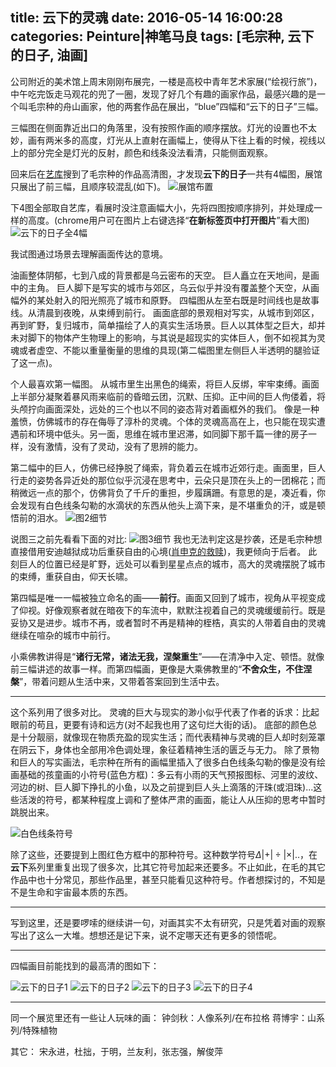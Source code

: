 title: 云下的灵魂
date: 2016-05-14 16:00:28
categories: Peinture|神笔马良
tags: [毛宗种, 云下的日子, 油画]
---

公司附近的美术馆上周末刚刚布展完，一楼是高校中青年艺术家展(“绘视行旅”)，中午吃完饭走马观花的兜了一圈，发现了好几个有趣的画家作品，最感兴趣的是一个叫毛宗种的舟山画家，他的两套作品在展出，“blue”四幅和“云下的日子”三幅。

三幅图在侧面靠近出口的角落里，没有按照作画的顺序摆放。灯光的设置也不太妙，画有两米多的高度，灯光从上直射在画幅上，使得从下往上看的时候，视线以上的部分完全是灯光的反射，颜色和线条没法看清，只能侧面观察。

回来后在[艺库](http://www.eku.com.cn/)搜到了毛宗种的作品高清图，才发现**云下的日子**一共有4幅图，展馆只展出了前三幅，且顺序较混乱(如下)。
![展馆布置](http://7xndoy.com1.z0.glb.clouddn.com/Peinture0.png)

下4图全部取自艺库，看展时没注意画幅大小，先将四图按顺序排列，并处理成一样的高度。(chrome用户可在图片上右键选择“**在新标签页中打开图片**”看大图)
![云下的日子全4幅](http://7xndoy.com1.z0.glb.clouddn.com/Peinture5.jpg)

我试图通过场景去理解画面传达的意境。

油画整体阴郁，七到八成的背景都是乌云密布的天空。
巨人矗立在天地间，是画中的主角。
巨人脚下是写实的城市与郊区，乌云似乎并没有覆盖整个天空，从画幅外的某处射入的阳光照亮了城市和原野。
四幅图从左至右既是时间线也是故事线。从清晨到夜晚，从束缚到前行。
画面底部的景观相对写实，从城市到郊区，再到旷野，复归城市，简单描绘了人的真实生活场景。巨人以其体型之巨大，却并未对脚下的物体产生物理上的影响，与其说是超现实的实体巨人，倒不如视其为灵魂或者虚空、不能以重量衡量的思维的具现(第二幅图里左侧巨人半透明的腿验证了这一点)。

个人最喜欢第一幅图。
从城市里生出黑色的绳索，将巨人反绑，牢牢束缚。画面上半部分凝聚着暴风雨来临前的昏暗云团，沉默、压抑。正中间的巨人佝偻着，将头颅拧向画面深处，远处的三个也以不同的姿态背对着画框外的我们。
像是一种羞愤，仿佛城市的存在侮辱了淳朴的灵魂。个体的灵魂高高在上，也只能在现实遭遇前和环境中低头。另一面，思维在城市里迟滞，如同脚下那千篇一律的房子一样，没有激情，没有了灵动，没有了思辨的能力。

第二幅中的巨人，仿佛已经挣脱了绳索，背负着云在城市近郊行走。画面里，巨人行走的姿势各异近处的那位似乎沉浸在思考中，云朵只是顶在头上的一团棉花；而稍微远一点的那个，仿佛背负了千斤的重担，步履蹒跚。有意思的是，凑近看，你会发现有白色线条勾勒的水滴状的东西从他头上滴下来，是不堪重负的汗，或是顿悟前的泪水。
![图2细节](http://7xndoy.com1.z0.glb.clouddn.com/Peinture6.png)

说图三之前先看看下面的对比:
![图3细节](http://7xndoy.com1.z0.glb.clouddn.com/Peinture7.png)
我也无法判定这是抄袭，还是毛宗种想直接借用安迪越狱成功后重获自由的心境([肖申克的救赎](https://movie.douban.com/subject/1292052/))，我更倾向于后者。
此刻巨人的位置已经是旷野，远处可以看到星星点点的城市，高大的灵魂摆脱了城市的束缚，重获自由，仰天长啸。

第四幅是唯一一幅被独立命名的画——**前行**。画面又回到了城市，视角从平视变成了仰视。好像观察者就在暗夜下的车流中，默默注视着自己的灵魂缓缓前行。既是妥协又是进步。城市不再，或者暂时不再是精神的桎梏，真实的人带着自由的灵魂继续在喧杂的城市中前行。

小乘佛教讲得是“**诸行无常，诸法无我，涅槃重生**”——在清净中入定、顿悟。就像前三幅讲述的故事一样。而第四幅画，更像是大乘佛教里的“**不舍众生，不住涅槃**”，带着问题从生活中来，又带着答案回到生活中去。

---------------------

这个系列用了很多对比。
灵魂的巨大与现实的渺小似乎代表了作者的诉求：比起眼前的苟且，更要有诗和远方(对不起我也用了这句烂大街的话)。
底部的颜色总是十分靓丽，就像现在物质充盈的现实生活；而代表精神与灵魂的巨人却时刻笼罩在阴云下，身体也全部用冷色调处理，象征着精神生活的匮乏与无力。
除了景物和巨人的写实画法，毛宗种在所有的画幅里插入了很多白色线条勾勒的像是没有绘画基础的孩童画的小符号(蓝色方框)：多云有小雨的天气预报图标、河里的波纹、河边的树、巨人脚下挣扎的小鱼，以及之前提到巨人头上滴落的汗珠(或泪珠)...这些活泼的符号，都某种程度上调和了整体严肃的画面，能让人从压抑的思考中暂时跳脱出来。

![白色线条符号](http://7xndoy.com1.z0.glb.clouddn.com/Peinture8.png)

除了这些，还要提到上图红色方框中的那种符号。这种数学符号$\Delta|+|\div|\times|..$，在**云下**系列里重复出现了很多次，比其它符号加起来还要多。不止如此，在毛的其它作品中也十分常见，那些作品里，甚至只能看见这种符号。作者想探讨的，不知是不是生命和宇宙最本质的东西。

---------------------

写到这里，还是要啰嗦的继续讲一句，对画其实不太有研究，只是凭着对画的观察写出了这么一大堆。想想还是记下来，说不定哪天还有更多的领悟呢。

---------------------

四幅画目前能找到的最高清的图如下：

![云下的日子1](http://7xndoy.com1.z0.glb.clouddn.com/Peinture1.jpg)
![云下的日子2](http://7xndoy.com1.z0.glb.clouddn.com/Peinture2.jpg)
![云下的日子3](http://7xndoy.com1.z0.glb.clouddn.com/Peinture3.jpg)
![云下的日子4](http://7xndoy.com1.z0.glb.clouddn.com/Peinture4.jpg)

---------------------

同一个展览里还有一些让人玩味的画：
钟剑秋：人像系列/在布拉格
蒋博宇：山系列/特殊植物

其它：
宋永进，杜拙，于明，兰友利，张志强，解俊萍






